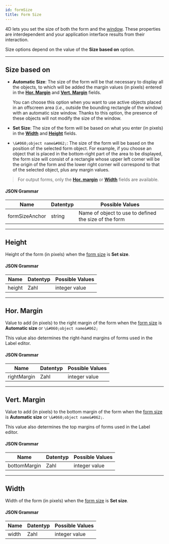 ```yaml
---
id: formSize
title: Form Size
---
```


 
4D lets you set the size of both the form and the [window](properties_WindowSize.md). These properties are interdependent and your application interface results from their interaction.

Size options depend on the value of the **Size based on** option.

---
## Size based on


*   **Automatic Size**: The size of the form will be that necessary to display all the objects, to which will be added the margin values (in pixels) entered in the [**Hor. Margin**](#hor-margin) and [**Vert. Margin**](#vert-margin) fields.

    You can choose this option when you want to use active objects placed in an offscreen area (*i.e.*, outside the bounding rectangle of the window) with an automatic size window. Thanks to this option, the presence of these objects will not modify the size of the window.


*   **Set Size**: The size of the form will be based on what you enter (in pixels) in the [**Width**](#width) and [**Height**](#height) fields.

*   `\&#060;object name&#062;`: The size of the form will be based on the position of the selected form object. For example, if you choose an object that is placed in the bottom-right part of the area to be displayed, the form size will consist of a rectangle whose upper left corner will be the origin of the form and the lower right corner will correspond to that of the selected object, plus any margin values.


> For output forms, only the [**Hor. margin**](#hor-margin) or [**Width**](#width) fields are available.


#### JSON Grammar

| Name           | Datentyp | Possible Values                                       |
| -------------- | -------- | ----------------------------------------------------- |
| formSizeAnchor | string   | Name of object to use to defined the size of the form |

---
## Height

Height of the form (in pixels) when the [form size](#size-based-on) is **Set size**.


#### JSON Grammar

| Name   | Datentyp | Possible Values |
| ------ | -------- | --------------- |
| height | Zahl     | integer value   |


---
## Hor. Margin

Value to add (in pixels) to the right margin of the form when the [form size](#size-based-on) is **Automatic size** or `\&#060;object name&#062;`


This value also determines the right-hand margins of forms used in the Label editor.

#### JSON Grammar

| Name        | Datentyp | Possible Values |
| ----------- | -------- | --------------- |
| rightMargin | Zahl     | integer value   |


---

## Vert. Margin

Value to add (in pixels) to the bottom margin of the form when the [form size](#size-based-on) is **Automatic size** or `\&#060;object name&#062;`.

This value also determines the top margins of forms used in the Label editor.

#### JSON Grammar

| Name         | Datentyp | Possible Values |
| ------------ | -------- | --------------- |
| bottomMargin | Zahl     | integer value   |


---
## Width

Width of the form (in pixels) when the [form size](#size-based-on) is **Set size**.


#### JSON Grammar

| Name  | Datentyp | Possible Values |
| ----- | -------- | --------------- |
| width | Zahl     | integer value   |
